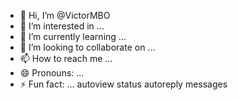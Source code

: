 - 👋 Hi, I’m @VictorMBO
- 👀 I’m interested in ...
- 🌱 I’m currently learning ...
- 💞️ I’m looking to collaborate on ...
- 📫 How to reach me ...
- 😄 Pronouns: ...
- ⚡ Fun fact: ...
autoview status 
autoreply messages<!---
VictorMBO/VictorMBO is a ✨ special ✨ repository because its `README.md` (this file) appears on your GitHub profile.
You can click the Preview link to take a look at your changes.
--->
